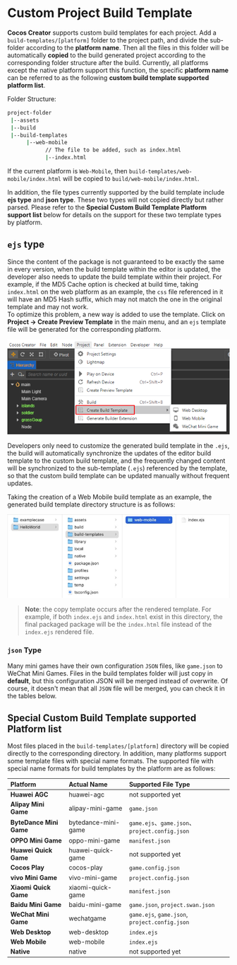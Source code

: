 # Custom Project Build Template

**Cocos Creator** supports custom build templates for each project. Add a `build-templates/[platform]` folder to the project path, and divide the sub-folder according to the **platform name**. Then all the files in this folder will be automatically **copied** to the build generated project according to the corresponding folder structure after the build. Currently, all platforms except the native platform support this function, the specific **platform name** can be referred to as the following **custom build template supported platform list**.

Folder Structure:

```bash
project-folder
 |--assets
 |--build
 |--build-templates
      |--web-mobile
            // The file to be added, such as index.html
            |--index.html
```

If the current platform is `Web-Mobile`, then `build-templates/web-mobile/index.html` will be copied to `build/web-mobile/index.html`.

In addition, the file types currently supported by the build template include **ejs type** and **json type**. These two types will not copied directly but rather parsed. Please refer to the **Special Custom Build Template Platform support list** below for details on the support for these two template types by platform.

## `ejs` type

Since the content of the package is not guaranteed to be exactly the same in every version, when the build template within the editor is updated, the developer also needs to update the build template within their project. For example, if the MD5 Cache option is checked at build time, taking `index.html` on the web platform as an example, the `css` file referenced in it will have an MD5 Hash suffix, which may not match the one in the original template and may not work. <br>
To optimize this problem, a new way is added to use the template. Click on **Project -> Create Preview Template** in the main menu, and an `ejs` template file will be generated for the corresponding platform.

![build template](custom-project-build-template/build-template.png)

Developers only need to customize the generated build template in the `.ejs`, the build will automatically synchronize the updates of the editor build template to the custom build template, and the frequently changed content will be synchronized to the sub-template (`.ejs`) referenced by the template, so that the custom build template can be updated manually without frequent updates.

Taking the creation of a Web Mobile build template as an example, the generated build template directory structure is as follows:

![web-mobile](custom-project-build-template/web-mobile.png)

> **Note**: the copy template occurs after the rendered template. For example, if both `index.ejs` and `index.html` exist in this directory, the final packaged package will be the `index.html` file instead of the `index.ejs` rendered file.

### `json` Type

Many mini games have their own configuration `JSON` files, like `game.json` to WeChat Mini Games. Files in the build templates folder will just copy in **default**, but this configuration JSON will be merged instead of overwrite. Of course, it doesn't mean that all `JSON` file will be merged, you can check it in the tables below.

## Special Custom Build Template supported Platform list

Most files placed in the `build-templates/[platform]` directory will be copied directly to the corresponding directory. In addition, many platforms support some template files with special name formats. The supported file with special name formats for build templates by the platform are as follows:

| Platform | Actual Name | Supported File Type |
| :-------- | :---------- | :----------- |
| **Huawei AGC** | huawei-agc | not supported yet |
| **Alipay Mini Game** | alipay-mini-game | `game.json` |
| **ByteDance Mini Game** | bytedance-mini-game | `game.ejs`、`game.json`、`project.config.json` |
| **OPPO Mini Game** | oppo-mini-game | `manifest.json` |
| **Huawei Quick Game** | huawei-quick-game | not supported yet |
| **Cocos Play** | cocos-play | `game.config.json` |
| **vivo Mini Game** | vivo-mini-game | `project.config.json` |
| **Xiaomi Quick Game** | xiaomi-quick-game | `manifest.json` |
| **Baidu Mini Game** | baidu-mini-game | `game.json`, `project.swan.json` |
| **WeChat Mini Game** | wechatgame | `game.ejs`, `game.json`, `project.config.json` |
| **Web Desktop** | web-desktop | `index.ejs` |
| **Web Mobile** | web-mobile | `index.ejs` |
| **Native** | native | not supported yet |

<!--
## Customizing `application.js`

All platforms generate a startup script `application.js` after the build. To customize the startup script, there are two ways:

- Refer to the way described at the beginning of this article, place `application.js` in the specified directory and then customize it as needed.
- Click **Project -> Create Build Template** in Creator's top menu bar, then select **application.ejs** to customize the generated `application.ejs` file, and the generated directory will be displayed in the **Console** panel. The `application.ejs` file will be compiled into an `application.js` file when built.

The directory where the `application.ejs` file is located determines the platform on which it will take effect.

- If it is placed in the `build-templates/common` directory, it will take effect for all platforms.
- If it is placed in the `build-templates/{platform}` directory, it will take effect for the specified platform. The `application.ejs` file in this directory is used first when building.

Using the `ejs` method of customization prevents the custom `application.js` from becoming unavailable if the MD5 Cache option is checked during the build. However, it should be noted that since the startup scripts and the engine interface are strongly correlated, it is not possible to ensure that they remain completely unchanged during major iterations of the upgrade, so we will mark any changes in the changelog.
-->